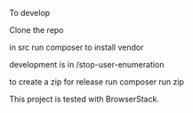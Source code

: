 To develop

Clone the repo


in src run composer to install vendor

development is in /stop-user-enumeration

to create a zip for release run composer run zip


This project is tested with BrowserStack.